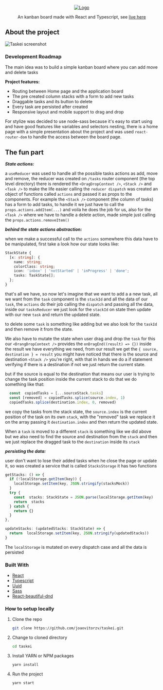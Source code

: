 
<p align="center">
  <a href="https://github.com/othneildrew/Best-README-Template">
    <img src="https://raw.githubusercontent.com/joaovitorzv/taskei/master/readme-assets/project-logo.png" alt="Logo">
  </a>

  <p align="center">
    An kanban board made with React and Typescript, see <a href='https://taskei.netlify.app/'>live here</a>
  </p>
</p>



## About the project
![Taskei screenshot](https://raw.githubusercontent.com/joaovitorzv/taskei/master/readme-assets/project-screenshot.png)
### Development Roadmap

The main idea was to build a simple kanban board where you can add move and delete tasks

**Project features:**
	

 - Routing between Home page and the application board
 - The pre created column stacks with a form to add new tasks
 - Draggable tasks and its button to delete
 - Every task are persisted after created
 - Responsive layout and mobile support to drag and drop

For stylize was decided to use node-sass because it's easy to start using and have good features like variables and selectors nesting, there is a home page with a simple presentation about the project and was used `react-router-dom` to handle the access between the board page. 

## The fun part
 
***State actions:*** 

a `useReducer` was used to handle all the possible tasks actions as add, move and remove, the reducer was created on `/tasks` router component (the top level directory) there is rendered the `<DragDropContext />`, `<Stack />` and `<Task />` to make the life easier calling the `reducer dispatch` was created an object of functions called `actions` and passed it as props to the components. For example the `<Stack />` component (the column of tasks) has a form to add tasks, to handle it we just have to call the `props.actions.addItem(...)` and voila he does the job for us, also for the `<Task />` where we have to handle a delete action, made simple just calling the `props.actions.removeItem()`

***behind the state actions abstraction:*** 

when we make a successful call to the `actions` somewhere this data have to be manipulated, first take a look how our state looks like:
```ts
StackState {
  [x: string]: {
    name: string;
    colorClass: string;
    icon: 'inbox' | 'notStarted' | 'inProgress' | 'done';
    tasks: TaskState[];
  };
}
```
that's all we have, so now let's imagine that we want to add a a new task, all we want from the `task` component is the `stackId` and all the data of our `task`, the `actions` do their job calling the `dispatch` and passing all the data, inside our `tasksReducer` we just look for the `stackId` on state then update with our new `task` and return the updated state.

to delete some `task` is something like adding but we also look for the `taskId` and then remove it from the state.

We also have to mutate the state when user drag and drop the `task` for this our `<DrangDropContext />` provides the `onDragEnd((result) => {})` inside the result we have everything we need, from our result we get the 	`{ source, destination } = result` you might have noticed that  there is the source and destination `<Stack />` you're right, with that in hands we do a if statement verifying if there is a destination if not we just return the current state.

but if the source is equal to the destination that means our user is trying to change the task position inside the current stack to do that we do something like that: 
```ts
  const  copiedTasks = [...sourceStack.tasks]
  const [removed] = copiedTasks.splice(source.index, 1)
  copiedTasks.splice(destination.index, 0, removed)
```
we copy the tasks from the stack state, the `source.index` is the current position of the task on its own `stack`, with the "removed" task we replace it on the array passing it `destination.index` and then return the updated state.

When a `task` is moved to a different `stack` is something like we did above but we also need to find the source and destination from the `stack` and then we just replace the dragged task to the `destination` inside its `stack` 

***persisting the data:*** 

user don't want to lose their added tasks when he close the page or update it, so was created a service that is called `StacksStorage` it has two functions 
```ts
getStacks: () => {
  if (!localStorage.getItem(key)) {
    localStorage.setItem(key, JSON.stringify(stacksMock))
  }	
  try {
    const  stacks: StackState = JSON.parse(localStorage.getItem(key)       || '{}')
    return  stacks
  } catch {
    return {}
  }
},

updateStacks: (updatedStacks: StackState) => {
  return  localStorage.setItem(key, JSON.stringify(updatedStacks))
}
```
The `localStorage` is mutated on every dispatch case and all the data is persisted
 
### Built With
* [React](https://reactjs.org/)
* [Typescript](https://www.typescriptlang.org/)
* [Uuid](https://github.com/uuidjs/uuid)
* [Sass](https://sass-lang.com/)
* [React-beautiful-dnd](https://github.com/atlassian/react-beautiful-dnd)

### How to setup locally

1. Clone the repo
   ```sh
   git clone https://github.com/joaovitorzv/taskei.git
   ```
2. Change to cloned directory
   ```sh
   cd taskei
   ```
3. Install YARN or NPM packages
   ```sh
   yarn install
   ```
4. Run the project
   ```sh
   yarn start
   ```
